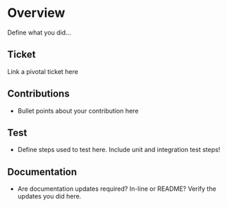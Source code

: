 # Overview
Define what you did...

## Ticket
Link a pivotal ticket here

## Contributions
- Bullet points about your contribution here

## Test
- Define steps used to test here. Include unit and integration test steps!

## Documentation
- Are documentation updates required? In-line or README? Verify the updates you did here.